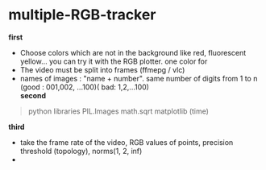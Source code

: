 # multiple-RGB-tracker

**first**

- Choose colors which are not in the background like red, fluorescent yellow... you can try it with the RGB plotter. one color for 
- The video must be split into frames (ffmepg / vlc)
- names of images : "name + number". same number of digits from 1 to n (good : 001,002, ...100)( bad: 1,2,...100)  
**second**

> python  libraries
PIL.Images
math.sqrt
matplotlib
(time)
 
**third**

- take the frame rate of the video, RGB values of points, precision threshold (topology), norms(1, 2, inf)
- 
